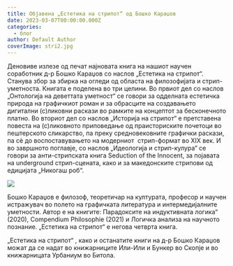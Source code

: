 ```yaml
---
title: Објавена „Естетика на стрипот“ од Бошко Караџов
date: 2023-03-07T00:00:00.000Z
categories:
  - блог
author: Default Author
coverImage: stri2.jpg
---
```


Деновиве излезе од печат најновата книга на нашиот научен соработник д-р Бошко Караџов со наслов „Естетика на стрипот“. Станува збор за збирка на огледи од областа на филозофијата и стрип-уметноста. Книгата е поделена во три целини. Во првиот дел со наслов „Онтологија на деветтата уметност“ се говори за одделната естетичка природа на графичкиот роман и за обрасците на создавањето дигитални (с)ликовни раскази во рамките на концептот за бесконечното платно. Во вториот дел со наслов „Историја на стрипот“ е претставена повеста на (с)ликовното приповедање од праисториските почетоци во пештерското сликарство, па преку средновековните графички раскази, па сѐ до воспоставувањето на модерниот  стрип-формат во XIX век. И во завршното поглавје, со наслов „Идеологија и стрип-кулура“ се говори за анти-стрипската книга Seduction of the Innocent, за појавата на underground стрип-сцената, како и за македонските стрипови од едицијата „Никогаш роб“.

![](http://libertaniabackup.local/wp-content/uploads/2023/03/stri2.jpg)

Бошко Караџов е филозоф, теоретичар на културата, професор и научен истражувач во полето на графичката литература и интермедијалните уметности. Автор е на книгите: Парадоксите на индуктивната логика“ (2020), Compendium Philosophie (2021) и Логичка анализа на научното познание. „Естетика на стрипот“ е негова четврта книга. 

„Естетика на стрипот“ , како и останатите книги на д-р Бошко Караџов можат да се надат во книжарниците Или-Или и Бункер во Скопје и во книжарницата Урбаниум во Битола.
